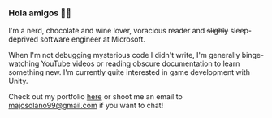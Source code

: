 ### Hola amigos 👋🏻

I'm a nerd, chocolate and wine lover, voracious reader and <s>slighly</s> sleep-deprived software engineer at Microsoft. 

When I'm not debugging mysterious code I didn't write, I'm generally binge-watching YouTube videos or reading obscure documentation to learn something new. I'm currently quite interested in game development with Unity.

Check out my portfolio [here](https://www.maria-sol-os.com/) or shoot me an email to majosolano99@gmail.com if you want to chat!
